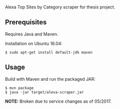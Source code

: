 Alexa Top Sites by Category scraper for thesis project.

## Prerequisites
Requires Java and Maven.

Installation on Ubuntu 16.04:
```
$ sudo apt-get install default-jdk maven
```

## Usage
Build with Maven and run the packaged JAR:
```
$ mvn package
$ java -jar target/alexa-scraper.jar
```

**NOTE:** Broken due to service changes as of 05/2017.
